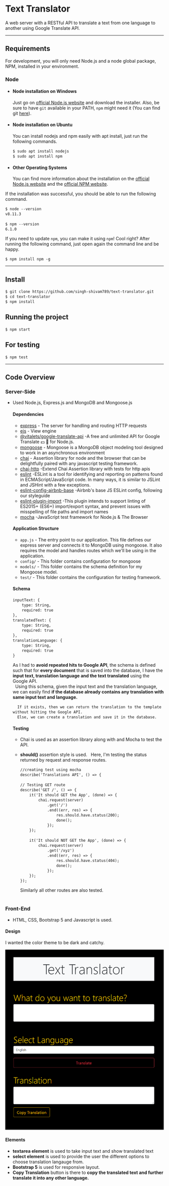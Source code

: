 # Text Translator

A web server with a RESTful API to translate a text from one language to another using Google Translate API.

---
## Requirements

For development, you will only need Node.js and a node global package, NPM, installed in your environment.

### Node
- #### Node installation on Windows

  Just go on [official Node.js website](https://nodejs.org/) and download the installer.
Also, be sure to have `git` available in your PATH, `npm` might need it (You can find git [here](https://git-scm.com/)).

- #### Node installation on Ubuntu

  You can install nodejs and npm easily with apt install, just run the following commands.

      $ sudo apt install nodejs
      $ sudo apt install npm

- #### Other Operating Systems
  You can find more information about the installation on the [official Node.js website](https://nodejs.org/) and the [official NPM website](https://npmjs.org/).

If the installation was successful, you should be able to run the following command.

    $ node --version
    v8.11.3

    $ npm --version
    6.1.0

If you need to update `npm`, you can make it using `npm`! Cool right? After running the following command, just open again the command line and be happy.

    $ npm install npm -g

---

## Install

    $ git clone https://github.com/singh-shivam789/text-translator.git
    $ cd text-translator
    $ npm install

## Running the project

    $ npm start

## For testing

    $ npm test

---

## Code Overview

### Server-Side
- Used Node.js, Express.js and MongoDB and Mongoose.js
    #### Dependencies

  - [express](https://github.com/expressjs/express) - The server for handling and routing HTTP requests
  - [ejs](https://ejs.co/) - View engine 
  - [@vitalets/google-translate-api](https://www.npmjs.com/package/@vitalets/google-translate-api) -A free and unlimited API for Google Translate 💵 🚫 for Node.js. 
  - [mongoose](https://www.npmjs.com/package/mongoose) - Mongoose is a MongoDB object modeling tool designed to work in an asynchronous environment
  - [chai](https://www.npmjs.com/package/chai) - Assertion library for node and the browser that can be delightfully paired with any javascript testing framework.
  - [chai-http](https://www.npmjs.com/package/chai-http) -Extend Chai Assertion library with tests for http apis
  - [eslint](https://www.npmjs.com/package/eslint) -ESLint is a tool for identifying and reporting on patterns found in ECMAScript/JavaScript code. In many ways, it is similar to JSLint and JSHint with a few exceptions.
  - [eslint-config-airbnb-base](https://www.npmjs.com/package/eslint-config-airbnb-base) -Airbnb's base JS ESLint config, following our styleguide
  - [eslint-plugin-import](https://www.npmjs.com/package/eslint-plugin-import) -This plugin intends to support linting of ES2015+ (ES6+) import/export syntax, and prevent issues with misspelling of file paths and import names
  - [mocha](https://www.npmjs.com/package/mocha) -JavaScript test framework for Node.js & The Browser

  #### Application Structure

  - `app.js` - The entry point to our application. This file defines our express server and connects it to MongoDB using mongoose. It also requires the model and handles routes which we'll be using in the application.
  - `config/` - This folder contains configuration for mongoose 
  - `models/` - This folder contains the schema definition for my Mongoose model.
  - `test/` - This folder contains the configuration for testing framework.

  #### Schema
    ```
	inputText: {
		type: String,
		required: true
	},
	translatedText: {
		type: String,
		required: true
	},
	translationLanguage: {
		type: String,
		required: true
	}
    ```
    As I had to **avoid repeated hits to Google API**, the schema is defined such that for **every document** that is saved into the database, I have the **input text, translation language and the text translated** using the Google API.  
     &nbsp;
    Using this schema, given the input text and the translation language, we can easily find **if the database already contains any translation with same input text and language.** 
    
        If it exists, then we can return the translation to the template without hitting the Google API.
        Else, we can create a translation and save it in the database.

    #### Testing
    - Chai is used as an assertion library along with and Mocha to test the API.
    - **should()** assertion style is used.
        &nbsp;
        Here, I'm testing the status returned by request and response routes.
        &nbsp;
        ```
        //creating test using mocha
        describe('Translations API', () => {
	
        // Testing GET route
        describe('GET /', () => {
            it('It should GET the App', (done) => {
                chai.request(server)
                    .get('/')
                    .end((err, res) => {
                        res.should.have.status(200);
                        done();
                    });
            });

            it('It should NOT GET the App', (done) => {
                chai.request(server)
                    .get('/xyz')
                    .end((err, res) => {
                        res.should.have.status(404);
                        done();
                    });
            });
        });
        ```

        
        Similarly all other routes are also tested.         
&nbsp;
### Front-End

- HTML, CSS, Bootstrap 5 and Javascript is used.

#### Design

I wanted the color theme to be dark and catchy. 

![Final Design ](https://github.com/singh-shivam789/text-translator/blob/main/assets/images/design.PNG)

#### Elements
  -   **textarea element** is used to take input text and show translated text
  -   **select element** is used to provide the user the different options to choose translation       langauge from. 
  - **Bootstrap 5** is used for responsive layout. 
  - **Copy Translation** button is there to **copy the translated text and further translate it into any other language.**
    
        





